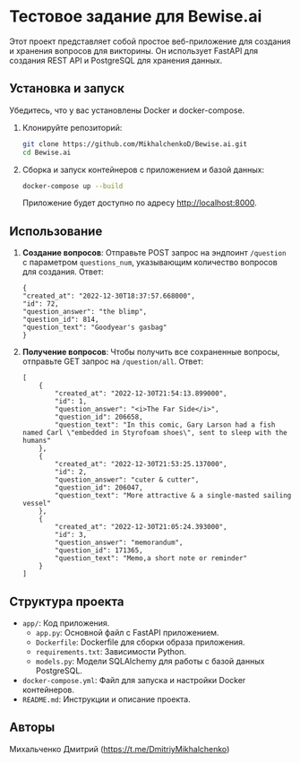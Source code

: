 # Тестовое задание для Bewise.ai

Этот проект представляет собой простое веб-приложение для создания и хранения вопросов для викторины. Он использует FastAPI для создания REST API и PostgreSQL для хранения данных.

## Установка и запуск

Убедитесь, что у вас установлены Docker и docker-compose.

1. Клонируйте репозиторий:

    ```bash
    git clone https://github.com/MikhalchenkoD/Bewise.ai.git
    cd Bewise.ai
    ```

2. Сборка и запуск контейнеров с приложением и базой данных:

    ```bash
    docker-compose up --build
    ```

   Приложение будет доступно по адресу [http://localhost:8000](http://localhost:8000).

## Использование

1. **Создание вопросов**: Отправьте POST запрос на эндпоинт `/question` с параметром `questions_num`, указывающим количество вопросов для создания. Ответ:

    ```
    {
    "created_at": "2022-12-30T18:37:57.668000",
    "id": 72,
    "question_answer": "the blimp",
    "question_id": 814,
    "question_text": "Goodyear's gasbag"
    }
    ```

2. **Получение вопросов**: Чтобы получить все сохраненные вопросы, отправьте GET запрос на `/question/all`. Ответ:

    ```
    [
        {
            "created_at": "2022-12-30T21:54:13.899000",
            "id": 1,
            "question_answer": "<i>The Far Side</i>",
            "question_id": 206658,
            "question_text": "In this comic, Gary Larson had a fish named Carl \"embedded in Styrofoam shoes\", sent to sleep with the humans"
        },
        {
            "created_at": "2022-12-30T21:53:25.137000",
            "id": 2,
            "question_answer": "cuter & cutter",
            "question_id": 206047,
            "question_text": "More attractive & a single-masted sailing vessel"
        },
        {
            "created_at": "2022-12-30T21:05:24.393000",
            "id": 3,
            "question_answer": "memorandum",
            "question_id": 171365,
            "question_text": "Memo,a short note or reminder"
        }
    ]
    ```

## Структура проекта

- `app/`: Код приложения.
  - `app.py`: Основной файл с FastAPI приложением.
  - `Dockerfile`: Dockerfile для сборки образа приложения.
  - `requirements.txt`: Зависимости Python.
  - `models.py`: Модели SQLAlchemy для работы с базой данных PostgreSQL.
- `docker-compose.yml`: Файл для запуска и настройки Docker контейнеров.
- `README.md`: Инструкции и описание проекта.

## Авторы

Михальченко Дмитрий (https://t.me/DmitriyMikhalchenko)
